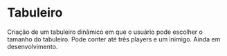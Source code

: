 # Tabuleiro
Criação de um tabuleiro dinâmico em que o usuário pode escolher o tamanho do tabuleiro. Pode conter até três players e um inimigo. Ainda em desenvolvimento.
